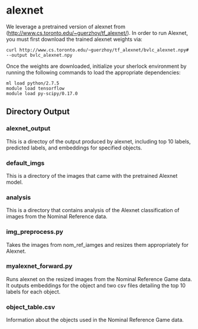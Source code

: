 # alexnet

We leverage a pretrained version of alexnet from (http://www.cs.toronto.edu/~guerzhoy/tf_alexnet/). In order to run Alexnet, you must first download the trained alexnet weights via:
```
curl http://www.cs.toronto.edu/~guerzhoy/tf_alexnet/bvlc_alexnet.npy# --output bvlc_alexnet.npy

```

Once the weights are downloaded, initialize your sherlock environment by running the following commands to load the appropriate dependencies:
```
ml load python/2.7.5
module load tensorflow
module load py-scipy/0.17.0
```

## Directory Output

### alexnet_output
This is a directoy of the output produced by alexnet, including top 10 labels, predicted labels, and embeddings for specified objects.

### default_imgs
This is a directory of the images that came with the pretrained Alexnet model. 

### analysis
This is a directory that contains analysis of the Alexnet classification of images from the Nominal Reference data.

### img_preprocess.py
Takes the images from nom_ref_iamges and resizes them appropriately for Alexnet.

### myalexnet_forward.py
Runs alexnet on the resized images from the Nominal Reference Game data. It outputs embeddings for the object and two csv files detailing the top 10 labels for each object.

### object_table.csv
Information about the objects used in the Nominal Reference Game data.


